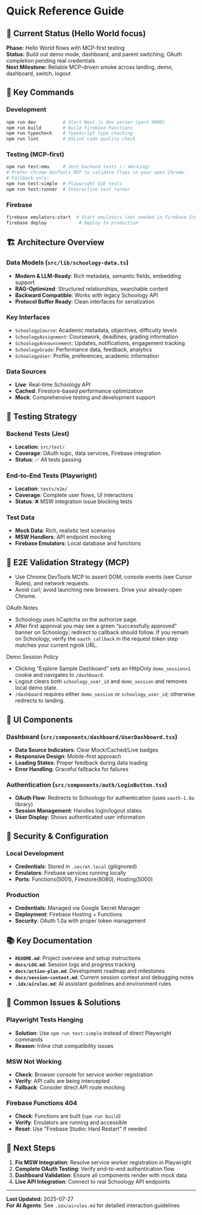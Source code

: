 # Quick Reference Guide

## 🚀 Current Status (Hello World focus)

**Phase:** Hello World flows with MCP-first testing  
**Status:** Build out demo mode, dashboard, and parent switching; OAuth completion pending real credentials  
**Next Milestone:** Reliable MCP-driven smoke across landing, demo, dashboard, switch, logout

## 🎯 Key Commands

### Development

```bash
npm run dev          # Start Next.js dev server (port 9000)
npm run build        # Build Firebase Functions
npm run typecheck    # TypeScript type checking
npm run lint         # ESLint code quality check
```

### Testing (MCP-first)

```bash
npm run test:emu     # Jest backend tests (✅ Working)
# Prefer Chrome DevTools MCP to validate flows in your open Chrome.
# Fallback only:
npm run test:simple  # Playwright E2E tests
npm run test:runner  # Interactive test runner
```

### Firebase

```bash
firebase emulators:start  # Start emulators (not needed in Firebase Studio)
firebase deploy            # Deploy to production
```

## 🏗️ Architecture Overview

### Data Models (`src/lib/schoology-data.ts`)

- **Modern & LLM-Ready**: Rich metadata, semantic fields, embedding support
- **RAG-Optimized**: Structured relationships, searchable content
- **Backward Compatible**: Works with legacy Schoology API
- **Protocol Buffer Ready**: Clean interfaces for serialization

### Key Interfaces

- `SchoologyCourse`: Academic metadata, objectives, difficulty levels
- `SchoologyAssignment`: Coursework, deadlines, grading information
- `SchoologyAnnouncement`: Updates, notifications, engagement tracking
- `SchoologyGrade`: Performance data, feedback, analytics
- `SchoologyUser`: Profile, preferences, academic information

### Data Sources

- **Live**: Real-time Schoology API
- **Cached**: Firestore-based performance optimization
- **Mock**: Comprehensive testing and development support

## 🧪 Testing Strategy

### Backend Tests (Jest)

- **Location**: `src/test/`
- **Coverage**: OAuth logic, data services, Firebase integration
- **Status**: ✅ All tests passing

### End-to-End Tests (Playwright)

- **Location**: `tests/e2e/`
- **Coverage**: Complete user flows, UI interactions
- **Status**: ❌ MSW integration issue blocking tests

### Test Data

- **Mock Data**: Rich, realistic test scenarios
- **MSW Handlers**: API endpoint mocking
- **Firebase Emulators**: Local database and functions

## 🔧 E2E Validation Strategy (MCP)

- Use Chrome DevTools MCP to assert DOM, console events (see Cursor Rules), and network requests.
- Avoid curl; avoid launching new browsers. Drive your already-open Chrome.

OAuth Notes

- Schoology uses hCaptcha on the authorize page.
- After first approval you may see a green “successfully approved” banner on Schoology; redirect to callback should follow. If you remain on Schoology, verify the `oauth_callback` in the request token step matches your current ngrok URL.

Demo Session Policy

- Clicking “Explore Sample Dashboard” sets an HttpOnly `demo_session=1` cookie and navigates to `/dashboard`.
- Logout clears both `schoology_user_id` and `demo_session` and removes local demo state.
- `/dashboard` requires either `demo_session` or `schoology_user_id`; otherwise redirects to landing.

## 📱 UI Components

### Dashboard (`src/components/dashboard/UserDashboard.tsx`)

- **Data Source Indicators**: Clear Mock/Cached/Live badges
- **Responsive Design**: Mobile-first approach
- **Loading States**: Proper feedback during data loading
- **Error Handling**: Graceful fallbacks for failures

### Authentication (`src/components/auth/LoginButton.tsx`)

- **OAuth Flow**: Redirects to Schoology for authentication (uses `oauth-1.0a` library)
- **Session Management**: Handles login/logout states
- **User Display**: Shows authenticated user information

## 🔐 Security & Configuration

### Local Development

- **Credentials**: Stored in `.secret.local` (gitignored)
- **Emulators**: Firebase services running locally
- **Ports**: Functions(5001), Firestore(8080), Hosting(5000)

### Production

- **Credentials**: Managed via Google Secret Manager
- **Deployment**: Firebase Hosting + Functions
- **Security**: OAuth 1.0a with proper token management

## 📚 Key Documentation

- **`README.md`**: Project overview and setup instructions
- **`docs/LOG.md`**: Session logs and progress tracking
- **`docs/action-plan.md`**: Development roadmap and milestones
- **`docs/session-context.md`**: Current session context and debugging notes
- **`.idx/airules.md`**: AI assistant guidelines and environment rules

## 🚨 Common Issues & Solutions

### Playwright Tests Hanging

- **Solution**: Use `npm run test:simple` instead of direct Playwright commands
- **Reason**: Inline chat compatibility issues

### MSW Not Working

- **Check**: Browser console for service worker registration
- **Verify**: API calls are being intercepted
- **Fallback**: Consider direct API route mocking

### Firebase Functions 404

- **Check**: Functions are built (`npm run build`)
- **Verify**: Emulators are running and accessible
- **Reset**: Use "Firebase Studio: Hard Restart" if needed

## 🎯 Next Steps

1. **Fix MSW Integration**: Resolve service worker registration in Playwright
2. **Complete OAuth Testing**: Verify end-to-end authentication flow
3. **Dashboard Validation**: Ensure all components render with mock data
4. **Live API Integration**: Connect to real Schoology API endpoints

---

**Last Updated:** 2025-07-27  
**For AI Agents**: See `.idx/airules.md` for detailed interaction guidelines
